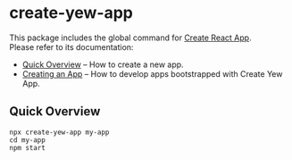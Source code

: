 # create-yew-app
This package includes the global command for [Create React App](https://github.com/jetli/create-yew-app). <br/>
Please refer to its documentation:

- [Quick Overview](https://github.com/jetli/create-yew-app#quick-overview) – How to create a new app.
- [Creating an App](https://github.com/jetli/create-yew-app#creating-an-app) – How to develop apps bootstrapped with Create Yew App.

## Quick Overview
```
npx create-yew-app my-app
cd my-app
npm start
```
